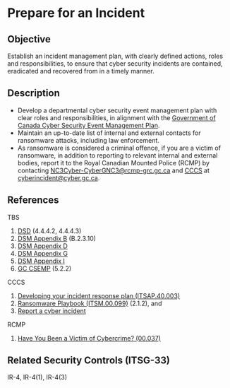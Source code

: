 # Prepare for an Incident

## Objective

Establish an incident management plan, with clearly defined actions, roles and responsibilities, to ensure that cyber
security incidents are contained, eradicated and recovered from in a timely manner.

## Description

- Develop a departmental cyber security event management plan with clear roles and responsibilities, in alignment with the [Government of Canada Cyber Security Event Management Plan](https://www.canada.ca/en/government/system/digital-government/online-security-privacy/security-identity-management/government-canada-cyber-security-event-management-plan.html#toc5).
- Maintain an up-to-date list of internal and external contacts for ransomware attacks, including law enforcement.
- As ransomware is considered a criminal offence, if you are a victim of ransomware, in addition to reporting to relevant internal and external bodies, report it to the Royal Canadian Mounted Police (RCMP) by contacting NC3Cyber-CyberGNC3@rcmp-grc.gc.ca and [CCCS](https://cyber.gc.ca/en/incident-management) at cyberincident@cyber.gc.ca.

## References

TBS

1. [DSD](https://www.tbs-sct.gc.ca/pol/doc-eng.aspx?id=32601) (4.4.4.2, 4.4.4.3)
2. [DSM Appendix B](https://www.tbs-sct.gc.ca/pol/doc-eng.aspx?id=32611&section=procedure&p=B#appB) (B.2.3.10)
3. [DSM Appendix D](https://www.tbs-sct.gc.ca/pol/doc-eng.aspx?id=32611#appD)
4. [DSM Appendix G](https://www.tbs-sct.gc.ca/pol/doc-eng.aspx?id=32611#appG)
5. [DSM Appendix I](https://www.tbs-sct.gc.ca/pol/doc-eng.aspx?id=32611#appI)
6. [GC CSEMP](https://www.canada.ca/en/government/system/digital-government/online-security-privacy/security-identity-management/government-canada-cyber-security-event-management-plan.html#toc5) (5.2.2)

CCCS

1. [Developing your incident response plan (ITSAP.40.003)](https://cyber.gc.ca/en/guidance/developing-your-incident-response-plan-itsap40003)
2. [Ransomware Playbook (ITSM.00.099)](https://cyber.gc.ca/en/guidance/ransomware-playbook-itsm00099) (2.1.2), and
3. [Report a cyber incident](https://cyber.gc.ca/en/incident-management)

RCMP

1. [Have You Been a Victim of Cybercrime? (00.037)](https://www.rcmp-grc.gc.ca/wam/media/5703/original/4c0809ab43ebfebba08bb0daceb99175.pdf)

## Related Security Controls (ITSG-33)

IR-4, IR-4(1), IR-4(3)
